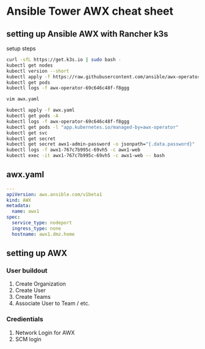 # Ansible Tower AWX cheat sheet

## setting up Ansible AWX with Rancher k3s

setup steps

``` bash
curl -sfL https://get.k3s.io | sudo bash -
kubectl get nodes
kubectl version --short
kubectl apply -f https://raw.githubusercontent.com/ansible/awx-operator/0.13.0/deploy/awx-operator.yaml
kubectl get pods
kubectl logs -f awx-operator-69c646c48f-f8ggg

vim awx.yaml

kubectl apply -f awx.yaml
kubectl get pods -A
kubectl logs -f awx-operator-69c646c48f-f8ggg
kubectl get pods -l "app.kubernetes.io/managed-by=awx-operator"
kubectl get svc
kubectl get secret
kubectl get secret awx1-admin-password -o jsonpath="{.data.password}" | base64 --decode
kubectl logs -f awx1-767c7b995c-69vh5 -c awx1-web
kubectl exec -it awx1-767c7b995c-69vh5 -c awx1-web -- bash
```

## awx.yaml 

```yaml
---
apiVersion: awx.ansible.com/v1beta1
kind: AWX
metadata:
  name: awx1
spec:
  service_type: nodeport
  ingress_type: none
  hostname: awx1.dmz.home
```

## setting up AWX

### User buildout

1. Create Organization
2. Create User
3. Create Teams
4. Associate User to Team / etc.

### Credientials

1. Network Login for AWX
2. SCM login
